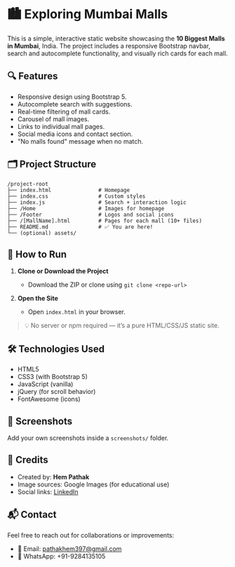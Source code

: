 
# 🏙️ Exploring Mumbai Malls

This is a simple, interactive static website showcasing the **10 Biggest Malls in Mumbai**, India. The project includes a responsive Bootstrap navbar, search and autocomplete functionality, and visually rich cards for each mall.

## 🔍 Features

- Responsive design using Bootstrap 5.
- Autocomplete search with suggestions.
- Real-time filtering of mall cards.
- Carousel of mall images.
- Links to individual mall pages.
- Social media icons and contact section.
- "No malls found" message when no match.

## 🗂️ Project Structure

```
/project-root
├── index.html               # Homepage
├── index.css                # Custom styles
├── index.js                 # Search + interaction logic
├── /Home                    # Images for homepage
├── /Footer                  # Logos and social icons
├── /[MallName].html         # Pages for each mall (10+ files)
├── README.md                # ✅ You are here!
└── (optional) assets/
```

## 🚀 How to Run

1. **Clone or Download the Project**
   - Download the ZIP or clone using `git clone <repo-url>`

2. **Open the Site**
   - Open `index.html` in your browser.

> 💡 No server or npm required — it’s a pure HTML/CSS/JS static site.

## 🛠️ Technologies Used

- HTML5
- CSS3 (with Bootstrap 5)
- JavaScript (vanilla)
- jQuery (for scroll behavior)
- FontAwesome (icons)

## 📸 Screenshots

Add your own screenshots inside a `screenshots/` folder.

## 🧠 Credits

- Created by: **Hem Pathak**
- Image sources: Google Images (for educational use)
- Social links: [LinkedIn](https://www.linkedin.com/in/hem-pathak-768052229/)

## 📬 Contact

Feel free to reach out for collaborations or improvements:

- 📧 Email: pathakhem397@gmail.com
- 📱 WhatsApp: +91-9284135105
